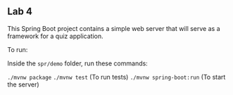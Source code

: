 ## Lab 4

This Spring Boot project contains a simple web server that will serve as a framework for a quiz application.

To run:

Inside the `spr/demo` folder, run these commands:

`./mvnw package`
`./mvnw test` (To run tests)
`./mvnw spring-boot:run` (To start the server)